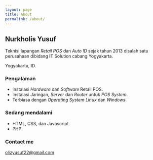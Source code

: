 ```yaml
---
layout: page
title: About
permalink: /about/
---
```


## Nurkholis Yusuf

Teknisi lapangan _Retail POS_ dan _Auto ID_ sejak tahun 2013 disalah satu perusahaan dibidang IT Solution cabang Yogyakarta.

Yogyakarta, ID.

### Pengalaman

- Instalasi _Hardware_ dan _Software_ Retail POS.
- Instalasi Jaringan, _Server_ dan _Router_ untuk _POS System_.
- Terbiasa dengan _Operating System_ _Linux_ dan _Windows_.

### Sedang mendalami

- HTML, CSS, dan Javascript
- PHP

### Contact me

[olizyusuf22@gmail.com](mailto:olizyusuf22@gmail.com)
